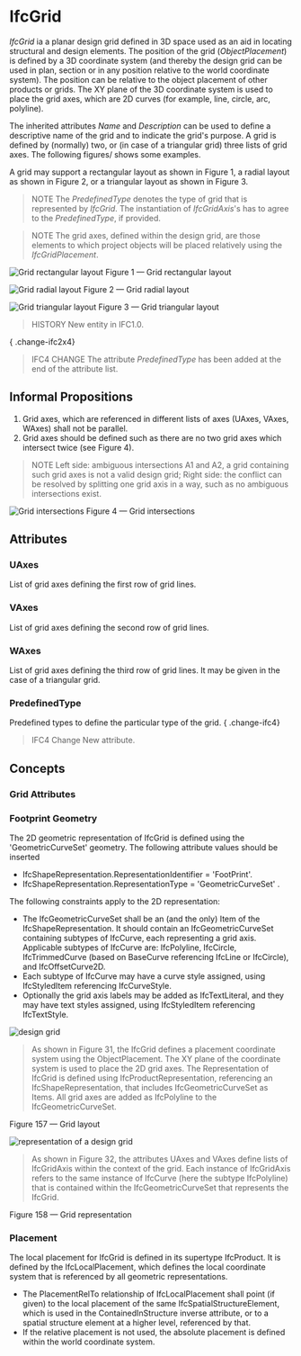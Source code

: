 # IfcGrid

_IfcGrid_ ia a planar design grid defined in 3D space used as an aid in locating structural and design elements. The position of the grid (_ObjectPlacement_) is defined by a 3D coordinate system (and thereby the design grid can be used in plan, section or in any position relative to the world coordinate system). The position can be relative to the object placement of other products or grids. The XY plane of the 3D coordinate system is used to place the grid axes, which are 2D curves (for example, line, circle, arc, polyline).

The inherited attributes _Name_ and _Description_ can be used to define a descriptive name of the grid and to indicate the grid's purpose. A grid is defined by (normally) two, or (in case of a triangular grid) three lists of grid axes. The following figures/ shows some examples.

A grid may support a rectangular layout as shown in Figure 1, a radial layout as shown in Figure 2, or a triangular layout as shown in Figure 3.

> NOTE  The _PredefinedType_ denotes the type of grid that is represented by _IfcGrid_. The instantiation of _IfcGridAxis_'s has to agree to the _PredefinedType_, if provided.

> NOTE  The grid axes, defined within the design grid, are those elements to which project objects will be placed relatively using the _IfcGridPlacement_.

![Grid rectangular layout](../../../../figures/ifcdesigngrid-type1.gif)
Figure 1 &mdash; Grid rectangular layout

![Grid radial layout](../../../../figures/ifcdesigngrid-type2.gif)
Figure 2 &mdash; Grid radial layout

![Grid triangular layout](../../../../figures/ifcdesigngrid-type3.gif)
Figure 3 &mdash; Grid triangular layout

> HISTORY  New entity in IFC1.0.

{ .change-ifc2x4}
> IFC4 CHANGE  The attribute _PredefinedType_ has been added at the end of the attribute list.



## Informal Propositions

 1. Grid axes, which are referenced in different lists of axes (UAxes, VAxes, WAxes) shall not be parallel.
 2. Grid axes should be defined such as there are no two grid axes which intersect twice (see Figure 4).

> NOTE  Left side: ambiguous intersections A1 and A2, a grid containing such grid axes is not a valid design grid;  Right side: the conflict can be resolved by splitting one grid axis in a way, such as no ambiguous intersections exist.

![Grid intersections](../../../../figures/ifcdesigngrid-ip2.gif)
Figure 4 &mdash; Grid intersections

## Attributes

### UAxes
List of grid axes defining the first row of grid lines.

### VAxes
List of grid axes defining the second row of grid lines.

### WAxes
List of grid axes defining the third row of grid lines. It may be given in the case of a triangular grid.

### PredefinedType
Predefined types to define the particular type of the grid.
{ .change-ifc4}
> IFC4 Change  New attribute.

## Concepts

### Grid Attributes


### Footprint Geometry


 The 2D geometric representation of IfcGrid is defined
 using the 'GeometricCurveSet' geometry. The following
 attribute values should be inserted



* IfcShapeRepresentation.RepresentationIdentifier =
 'FootPrint'.
* IfcShapeRepresentation.RepresentationType =
 'GeometricCurveSet' .



 The following constraints apply to the 2D representation:



* The IfcGeometricCurveSet shall be an (and the
 only) Item of the IfcShapeRepresentation. It
 should contain an IfcGeometricCurveSet containing
 subtypes of IfcCurve, each representing a grid axis.
 Applicable subtypes of IfcCurve are:
 IfcPolyline, IfcCircle, IfcTrimmedCurve
 (based on BaseCurve referencing IfcLine or
 IfcCircle), and IfcOffsetCurve2D.
* Each subtype of IfcCurve may have a curve style
 assigned, using IfcStyledItem referencing
 IfcCurveStyle.
* Optionally the grid axis labels may be added as
 IfcTextLiteral, and they may have text styles
 assigned, using IfcStyledItem referencing
 IfcTextStyle.


![design grid](../../../../figures/ifcdesigngrid-layout1.gif)

>
>  As shown in Figure 31, the IfcGrid defines a
>  placement coordinate system using the
>  ObjectPlacement. The XY plane of the
>  coordinate system is used to place the 2D grid axes.
>  The Representation of IfcGrid is
>  defined using IfcProductRepresentation,
>  referencing an IfcShapeRepresentation, that
>  includes IfcGeometricCurveSet as
>  Items. All grid axes are added as
>  IfcPolyline to the
>  IfcGeometricCurveSet.
>


Figure 157 — Grid layout


![representation of a design grid](../../../../figures/ifcgrid-representation.png)

>
>  As shown in Figure 32, the attributes UAxes
>  and VAxes define lists of IfcGridAxis
>  within the context of the grid. Each instance of
>  IfcGridAxis refers to the same instance of
>  IfcCurve (here the subtype IfcPolyline)
>  that is contained within the
>  IfcGeometricCurveSet that represents the
>  IfcGrid.
>


Figure 158 — Grid representation


### Placement


 The local placement for IfcGrid is defined in its
 supertype IfcProduct. It is defined by the
 IfcLocalPlacement, which defines the local coordinate
 system that is referenced by all geometric representations.



* The PlacementRelTo relationship of
 IfcLocalPlacement shall point (if given) to the local
 placement of the same IfcSpatialStructureElement,
 which is used in the ContainedInStructure inverse
 attribute, or to a spatial structure element at a higher
 level, referenced by that.
* If the relative placement is not used, the absolute
 placement is defined within the world coordinate system.
